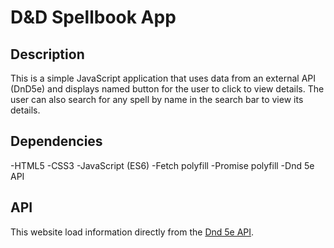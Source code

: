 # D&D Spellbook App

## Description

This is a simple JavaScript application that uses data from an external API (DnD5e) and displays named button for the user to click to view details. The user can also search for any spell by name in the search bar to view its details.

## Dependencies

-HTML5
-CSS3
-JavaScript (ES6)
-Fetch polyfill
-Promise polyfill
-Dnd 5e API

## API

This website load information directly from the [Dnd 5e API](https://www.dnd5eapi.co/docs/#overview--getting-started).